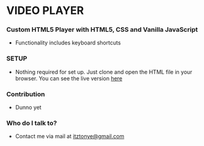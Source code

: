 # VIDEO PLAYER #

### Custom HTML5 Player with HTML5, CSS and Vanilla JavaScript ###

* Functionality includes keyboard shortcuts

### SETUP ###

* Nothing required for set up. Just clone and open the HTML file in your browser. You can see the live version [here](https://psybuglite.github.io/video)

### Contribution ###

* Dunno yet

### Who do I talk to? ###

* Contact me via mail at itztonye@gmail.com
